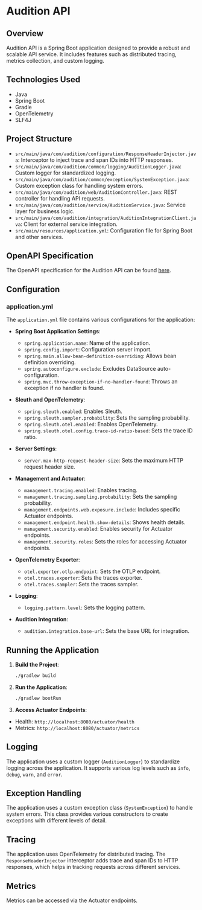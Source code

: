 # Audition API

## Overview

Audition API is a Spring Boot application designed to provide a robust and scalable API service. It includes features
such as distributed tracing, metrics collection, and custom logging.

## Technologies Used

- Java
- Spring Boot
- Gradle
- OpenTelemetry
- SLF4J

## Project Structure

- `src/main/java/com/audition/configuration/ResponseHeaderInjector.java`: Interceptor to inject trace and span IDs into
  HTTP responses.
- `src/main/java/com/audition/common/logging/AuditionLogger.java`: Custom logger for standardized logging.
- `src/main/java/com/audition/common/exception/SystemException.java`: Custom exception class for handling system errors.
- `src/main/java/com/audition/web/AuditionController.java`: REST controller for handling API requests.
- `src/main/java/com/audition/service/AuditionService.java`: Service layer for business logic.
- `src/main/java/com/audition/integration/AuditionIntegrationClient.java`: Client for external service integration.
- `src/main/resources/application.yml`: Configuration file for Spring Boot and other services.

## OpenAPI Specification

The OpenAPI specification for the Audition API can be found [here](docs/audition-api-openapi-spec.yml).

## Configuration

### application.yml

The `application.yml` file contains various configurations for the application:

- **Spring Boot Application Settings**:
    - `spring.application.name`: Name of the application.
    - `spring.config.import`: Configuration server import.
    - `spring.main.allow-bean-definition-overriding`: Allows bean definition overriding.
    - `spring.autoconfigure.exclude`: Excludes DataSource auto-configuration.
    - `spring.mvc.throw-exception-if-no-handler-found`: Throws an exception if no handler is found.

- **Sleuth and OpenTelemetry**:
    - `spring.sleuth.enabled`: Enables Sleuth.
    - `spring.sleuth.sampler.probability`: Sets the sampling probability.
    - `spring.sleuth.otel.enabled`: Enables OpenTelemetry.
    - `spring.sleuth.otel.config.trace-id-ratio-based`: Sets the trace ID ratio.

- **Server Settings**:
    - `server.max-http-request-header-size`: Sets the maximum HTTP request header size.

- **Management and Actuator**:
    - `management.tracing.enabled`: Enables tracing.
    - `management.tracing.sampling.probability`: Sets the sampling probability.
    - `management.endpoints.web.exposure.include`: Includes specific Actuator endpoints.
    - `management.endpoint.health.show-details`: Shows health details.
    - `management.security.enabled`: Enables security for Actuator endpoints.
    - `management.security.roles`: Sets the roles for accessing Actuator endpoints.

- **OpenTelemetry Exporter**:
    - `otel.exporter.otlp.endpoint`: Sets the OTLP endpoint.
    - `otel.traces.exporter`: Sets the traces exporter.
    - `otel.traces.sampler`: Sets the traces sampler.

- **Logging**:
    - `logging.pattern.level`: Sets the logging pattern.

- **Audition Integration**:
    - `audition.integration.base-url`: Sets the base URL for integration.

## Running the Application

1. **Build the Project**:
    ```sh
    ./gradlew build
    ```

2. **Run the Application**:
    ```sh
    ./gradlew bootRun
    ```

3. **Access Actuator Endpoints**:

- Health: `http://localhost:8080/actuator/health`
- Metrics: `http://localhost:8080/actuator/metrics`

## Logging

The application uses a custom logger (`AuditionLogger`) to standardize logging across the application. It supports
various log levels such as `info`, `debug`, `warn`, and `error`.

## Exception Handling

The application uses a custom exception class (`SystemException`) to handle system errors. This class provides various
constructors to create exceptions with different levels of detail.

## Tracing

The application uses OpenTelemetry for distributed tracing. The `ResponseHeaderInjector` interceptor adds trace and span
IDs to HTTP responses, which helps in tracking requests across different services.

## Metrics

Metrics can be accessed via the Actuator endpoints.